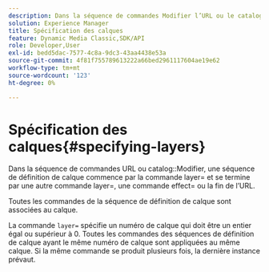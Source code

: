 ```yaml
---
description: Dans la séquence de commandes Modifier l’URL ou le catalogue, une séquence de définition de calque commence par la commande layer= et se termine par une autre commande layer=, une commande effect= ou la fin de l’URL.
solution: Experience Manager
title: Spécification des calques
feature: Dynamic Media Classic,SDK/API
role: Developer,User
exl-id: bedd5dac-7577-4c8a-9dc3-43aa4438e53a
source-git-commit: 4f81f755789613222a66bed2961117604ae19e62
workflow-type: tm+mt
source-wordcount: '123'
ht-degree: 0%

---
```


# Spécification des calques{#specifying-layers}

Dans la séquence de commandes URL ou catalog::Modifier, une séquence de définition de calque commence par la commande layer= et se termine par une autre commande layer=, une commande effect= ou la fin de l’URL.

Toutes les commandes de la séquence de définition de calque sont associées au calque.

La commande `layer=` spécifie un numéro de calque qui doit être un entier égal ou supérieur à 0. Toutes les commandes des séquences de définition de calque ayant le même numéro de calque sont appliquées au même calque. Si la même commande se produit plusieurs fois, la dernière instance prévaut.
